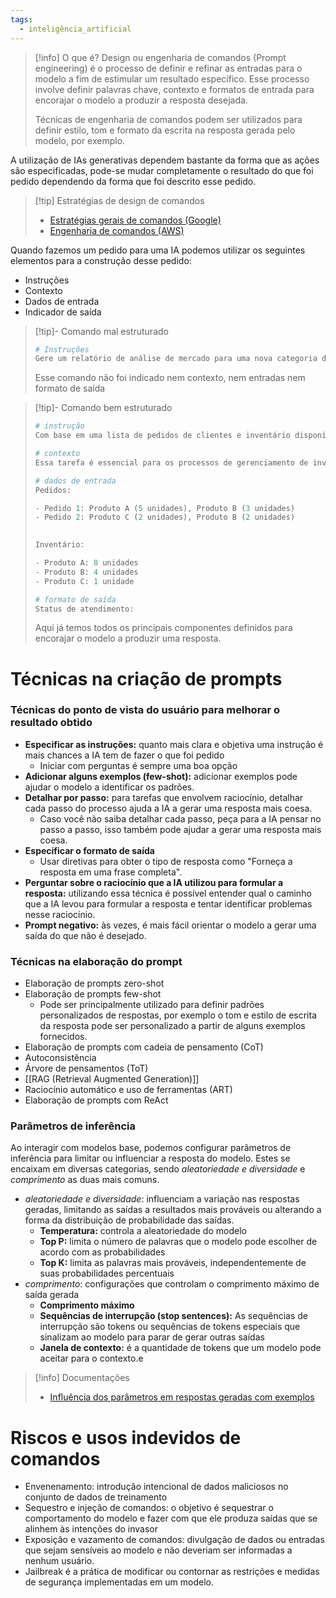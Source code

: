 ```yaml
---
tags:
  - inteligência_artificial
---
```

> [!info] O que é?
> Design ou engenharia de comandos (Prompt engineering) é o processo de definir e refinar as entradas para o modelo a fim de estimular um resultado específico. Esse processo involve definir palavras chave, contexto e formatos de entrada para encorajar o modelo a produzir a resposta desejada.
> 
> Técnicas de engenharia de comandos podem ser utilizados para definir estilo, tom e formato da escrita na resposta gerada pelo modelo, por exemplo.

A utilização de IAs generativas dependem bastante da forma que as ações são especificadas, pode-se mudar completamente o resultado do que foi pedido dependendo da forma que foi descrito esse pedido.

> [!tip] Estratégias de design de comandos
> - [Estratégias gerais de comandos (Google)](https://cloud.google.com/vertex-ai/generative-ai/docs/learn/prompts/prompt-design-strategies?hl=pt-br)
> - [Engenharia de comandos (AWS)](https://aws.amazon.com/what-is/prompt-engineering/)

Quando fazemos um pedido para uma IA podemos utilizar os seguintes elementos para a construção desse pedido:

- Instruções
- Contexto
- Dados de entrada
- Indicador de saída

> [!tip]- Comando mal estruturado
> 
> ```python
> # Instruções
> Gere um relatório de análise de mercado para uma nova categoria de produto.
> ```
> 
> Esse comando não foi indicado nem contexto, nem entradas nem formato de saída

> [!tip]- Comando bem estruturado
> 
> ```python
> # instrução
> Com base em uma lista de pedidos de clientes e inventário disponível, determine quais pedidos podem ser atendidos e quais itens precisam ser reabastecidos.  
> 
> # contexto
> Essa tarefa é essencial para os processos de gerenciamento de inventário e atendimento de pedidos em empresas de comércio eletrônico ou varejo.  
> 
> # dados de entrada
> Pedidos:
> 
> - Pedido 1: Produto A (5 unidades), Produto B (3 unidades)
> - Pedido 2: Produto C (2 unidades), Produto B (2 unidades)
> 
>   
> Inventário:
> 
> - Produto A: 8 unidades
> - Produto B: 4 unidades
> - Produto C: 1 unidade
> 
> # formato de saída
> Status de atendimento:
> ```
> Aqui já temos todos os principais componentes definidos para encorajar o modelo a produzir uma resposta.

# Técnicas na criação de prompts
### Técnicas do ponto de vista do usuário para melhorar o resultado obtido

- **Especificar as instruções:** quanto mais clara e objetiva uma instrução é mais chances a IA tem de fazer o que foi pedido
	- Iniciar com perguntas é sempre uma boa opção
- **Adicionar alguns exemplos (few-shot):** adicionar exemplos pode ajudar o modelo a identificar os padrões.
- **Detalhar por passo:** para tarefas que envolvem raciocínio, detalhar cada passo do processo ajuda a IA a gerar uma resposta mais coesa.
	- Caso você não saiba detalhar cada passo, peça para a IA pensar no passo a passo, isso também pode ajudar a gerar uma resposta mais coesa.
- **Especificar o formato de saída**
	- Usar diretivas para obter o tipo de resposta como "Forneça a resposta em uma frase completa".
- **Perguntar sobre o raciocínio que a IA utilizou para formular a resposta:** utilizando essa técnica é possível entender qual o caminho que a IA levou para formular a resposta e tentar identificar problemas nesse raciocínio.
- **Prompt negativo:** às vezes, é mais fácil orientar o modelo a gerar uma saída do que não é desejado.

### Técnicas na elaboração do prompt

- Elaboração de prompts zero-shot
- Elaboração de prompts few-shot
	- Pode ser principalmente utilizado para definir padrões personalizados de respostas, por exemplo o tom e estilo de escrita da resposta pode ser personalizado a partir de alguns exemplos fornecidos.
- Elaboração de prompts com cadeia de pensamento (CoT)
- Autoconsistência
- Árvore de pensamentos (ToT)
- [[RAG (Retrieval Augmented Generation)]]
- Raciocínio automático e uso de ferramentas (ART)
- Elaboração de prompts com ReAct

### Parâmetros de inferência

Ao interagir com modelos base, podemos configurar parâmetros de inferência para limitar ou influenciar a resposta do modelo. Estes se encaixam em diversas categorias, sendo *aleatoriedade e diversidade* e *comprimento* as duas mais comuns.

- *aleatoriedade e diversidade*: influenciam a variação nas respostas geradas, limitando as saídas a resultados mais prováveis ou alterando a forma da distribuição de probabilidade das saídas.
	- **Temperatura:** controla a aleatoriedade do modelo
	- **Top P:** limita o número de palavras que o modelo pode escolher de acordo com as probabilidades
	- **Top K:** limita as palavras mais prováveis, independentemente de suas probabilidades percentuais
- *comprimento*: configurações que controlam o comprimento máximo de saída gerada
	- **Comprimento máximo**
	- **Sequências de interrupção (stop sentences):** As sequências de interrupção são tokens ou sequências de tokens especiais que sinalizam ao modelo para parar de gerar outras saídas
	- **Janela de contexto:** é a quantidade de tokens que um modelo pode aceitar para o contexto.e

> [!info] Documentações
> - [Influência dos parâmetros em respostas geradas com exemplos](https://docs.aws.amazon.com/bedrock/latest/userguide/inference-parameters.html)

# Riscos e usos indevidos de comandos

- Envenenamento: introdução intencional de dados maliciosos no conjunto de dados de treinamento
- Sequestro e injeção de comandos: o objetivo é sequestrar o comportamento do modelo e fazer com que ele produza saídas que se alinhem às intenções do invasor
- Exposição e vazamento de comandos: divulgação de dados ou entradas que sejam sensíveis ao modelo e não deveriam ser informadas a nenhum usuário.
- Jailbreak é a prática de modificar ou contornar as restrições e medidas de segurança implementadas em um modelo.

